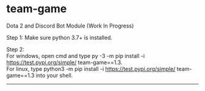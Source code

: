 # team-game

Dota 2 and Discord Bot Module (Work In Progress)

Step 1: Make sure python 3.7+ is installed.

Step 2:<br>
For windows, open cmd and type py -3 -m pip install -i https://test.pypi.org/simple/ team-game==1.3.<br>
For linux, type python3 -m pip install -i https://test.pypi.org/simple/ team-game==1.3 into your shell.

__________________________________________________________________________________________________________________________________________
